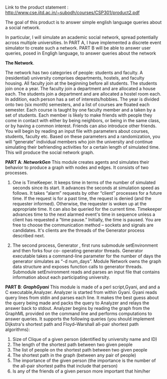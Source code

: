 
Link to the product statement : http://www.cse.iitd.ac.in/~subodh/courses/CSP301/product2.pdf



The goal of this product is to answer simple english language queries about a social network. 

In particular, I will simulate an academic social network, spread potentially across multiple universities. 
In PART A, I have implemented a discrete event simulator to create such a network. 
PART B will be able to answer user queries, posed in Engligh language, to answer queries about the network


**The Network**.

The network has two categories of people: students and faculty. A (residential) university comprises
departments, hostels, and faculty housing. All faculty join at the beginning before all students. The
students join once a year. The faculty join a department and are allocated a house each. The students
join a department and are allocated a hostel room each. In addition, each person has a set of
interests/hobbies. The year is divided onto two (six month) semesters, and a list of courses are floated
each semester. Each course is taught by one faculty member and a taken by a set of students. Each
member is likely to make friends with people they come in contact with either by being neighbors, or
being in the same class, or by having a common interest. Friends can also introduce other friends.
You will begin by reading an input file with parameters about courses, students, faculty etc. Based on
these parameters and a randomization, you will “generate” individual members who join the university
and continue simulating their befriending activities for a certain length of simulated time. This will
produce the social network graph.

**PART A**:
***NetworkGen***
This module creates agents and simulates their behavior to produce a graph with nodes and edges. It
consists of two processes.

1. One is TimeKeeper. It keeps time in terms of the number of simulated seconds since its start. It
advances the seconds at simulation speed as follows. It takes “alarm” requests by other “client”
processes for a future time. If the request is for a past time, the request is denied (and the
requester informed). Otherwise, the requester is woken up at the appropriate time. It can also be
queried for the current time. Timekeeper advances time to the next alarmed event's time in
sequence unless a client has requested a “time pause.” Initially, the time is paused. You are free
to choose the communication method – sockets and signals are candidates. It's clients are the threads of the
Generator process described next.

2. The second process, Generator , first runs submodule setEnvironment and then forks four co-
operating generator threads. Generator executable takes a command-line parameter for the number of days the generator simulates as “-d num_days”. Module Network owns the graph data structure and exposes function calls to generator threads. Submodule setEnvironment reads and parses an input file that contains information about each participating university.

**PART B**:
***GraphGyani***
This module is made of a perl script,Gyani, and and a C executable,Analyzer. Analyzer is started from within Gyani.
Gyani reads query lines from stdin and parses each line. It makes the best guess about the query being made and packs the query to Analyzer and relays the answer back to stdout. Analyzer begins by reading the graph from the GraphML provided on the command line and performs computations to answer queries. It supports the following queries (you should implement
Dijkstra's shortest path and Floyd–Warshall all-pair shortest path algorithms):

1. Size of Clique of a given person (identified by university name and ID)
2. The length of the shortest path between two given people
3. The list of people on the shortest path between two given people
4. The shortest path in the graph (between any pair of people)
5. The importance of the given person (the importance is the number of the all-pair shortest paths that include that person)
6. Is any of the friends of a given person more important that him/her
